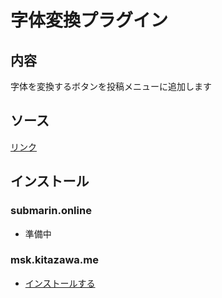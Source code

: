 # 字体変換プラグイン

## 内容
字体を変換するボタンを投稿メニューに追加します

## ソース
[リンク](https://github.com/elysion-pre/MisskeyPlugins/blob/main/src/font_convert.is)

## インストール

### submarin.online
 - 準備中

### msk.kitazawa.me
- [インストールする](https://msk.kitazawa.me/install-extentions?url=https://elysion-pre.github.io/MisskeyPlugins/json/font_convert.json&hash=63a92590c05a62ab094355a3bc23b1925bca56e0c80370b16b3810676624dea5c9189b4e9a852df5855a72de170e908fc4d5efba3615cdb364dece09cbe9970f)